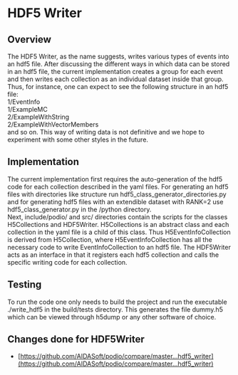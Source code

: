 # HDF5 Writer
## Overview
The HDF5 Writer, as the name suggests, writes various types of events into an hdf5 file. After discussing the different ways in which data can be stored in an hdf5 file, the current implementation creates a group for each event and then writes each collection as an individual dataset inside that group. Thus, for instance, one can expect to see the following structure in an hdf5 file:  
1/EventInfo  
1/ExampleMC  
2/ExampleWithString  
2/ExampleWithVectorMembers  
and so on. This way of writing data is not definitive and we hope to experiment with some other styles in the future. 
## Implementation
The current implementation first requires the auto-generation of the hdf5 code for each collection described in the yaml files. For generating an hdf5 files with directories like structure run hdf5_class_generator_directories.py and for generating hdf5 files with an extendible dataset with RANK=2 use hdf5_class_generator.py in the /python directory.  
Next, include/podio/ and src/ directories contain the scripts for the classes H5Collections and HDF5Writer. H5Collections is an abstract class and each collection in the yaml file is a child of this class. Thus H5EventInfoCollection is derived from H5Collection, where H5EventInfoCollection has all the necessary code to write EventInfoCollection to an hdf5 file. The HDF5Writer acts as an interface in that it registers each hdf5 collection and calls the specific writing code for each collection.   
## Testing
To run the code one only needs to build the project and run the executable ./write_hdf5 in the build/tests directory. This generates the file dummy.h5 which can be viewed through h5dump or any other software of choice. 

## Changes done for HDF5Writer
- [https://github.com/AIDASoft/podio/compare/master...hdf5_writer](https://github.com/AIDASoft/podio/compare/master...hdf5_writer)
